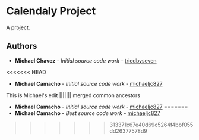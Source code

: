 # Calendaly Project

A project.

<!-- ## Built With -->

<!-- - [React Native](https://facebook.github.io/react-native/) - React native framework.
- [Apollo](https://www.apollographql.com/docs/) - Apollo framework for react native .
- [GraphQL](https://graphql.org/) - GraphQL api framework.
- [Amplify](https://aws-amplify.github.io/) - Amplify CLI for architecture. -->

## Authors

- **Michael Chavez** - _Initial source code work_ - [triedbyseven](https://github.com/triedbyseven)

<<<<<<< HEAD
- **Michael Camacho** - _Initial source code work_ - [michaeljc827](https://github.com/michaeljc827)




This is Michael's edit
||||||| merged common ancestors
- **Michael Camacho** - _Initial source code work_ - [michaeljc827](https://github.com/michaeljc827)
=======
- **Michael Camacho** - _Best source code work_ - [michaeljc827](https://github.com/michaeljc827)
>>>>>>> 313371c67e40d69c5264f4bbf055dd26377578d9
